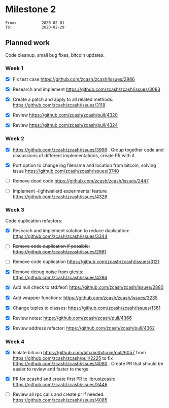 # Milestone 2

```
From:           2020-02-01
To:             2020-02-29
```

## Planned work

Code cleanup, small bug fixes, bitcoin updates.

### Week 1

- [x] Fix test case https://github.com/zcash/zcash/issues/2986 

- [x] Research and implement https://github.com/zcash/zcash/issues/3083

- [x] Create a patch and apply to all related methods. https://github.com/zcash/zcash/issues/3118

- [x] Review https://github.com/zcash/zcash/pull/4320

- [x] Review https://github.com/zcash/zcash/pull/4324

### Week 2

- [x] https://github.com/zcash/zcash/issues/3996 . Group together code and discussions of different implementations, create PR with it.

- [x] Port option to change log filename and location from bitcoin, solving issue https://github.com/zcash/zcash/issues/3740

- [ ] Remove dead code https://github.com/zcash/zcash/issues/2447

- [ ] Implement -lightwalletd experimental feature https://github.com/zcash/zcash/issues/4326

### Week 3

Code duplication refactors:

- [x] Research and implement solution to reduce duplication: https://github.com/zcash/zcash/issues/3344

- [ ] <strike>Remove code duplication if possible: https://github.com/zcash/zcash/issues/2961</strike>

- [ ] Remove code duplication https://github.com/zcash/zcash/issues/3121

- [x] Remove debug noise from gtests: https://github.com/zcash/zcash/issues/4286

- [x] Add null check to std:feof: https://github.com/zcash/zcash/issues/2880

- [x] Add wrapper functions: https://github.com/zcash/zcash/issues/3235

- [x] Change tuples to classes: https://github.com/zcash/zcash/issues/1361

- [x] Review notes: https://github.com/zcash/zcash/pull/4366 

- [x] Review address refactor: https://github.com/zcash/zcash/pull/4362  

### Week 4

- [x] Isolate bitcoin https://github.com/bitcoin/bitcoin/pull/6057 from https://github.com/zcash/zcash/pull/2225 to fix https://github.com/zcash/zcash/issues/4080 . Create PR that should be easier to review and faster to merge.

- [x] PR for zcashd and create first PR to librustzcash: https://github.com/zcash/zcash/issues/3446 

- [ ] Review all rpc calls and create pr if needed: https://github.com/zcash/zcash/issues/4085
